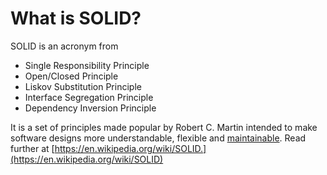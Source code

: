 # What is SOLID?

SOLID is an acronym from

* Single Responsibility Principle
* Open/Closed Principle
* Liskov Substitution Principle
* Interface Segregation Principle
* Dependency Inversion Principle

It is a set of principles made popular by Robert C. Martin intended to make software designs more understandable, flexible and [maintainable](https://en.wikipedia.org/wiki/Software_maintenance). Read further at [https://en.wikipedia.org/wiki/SOLID.](https://en.wikipedia.org/wiki/SOLID)

